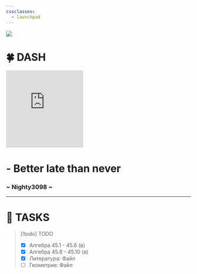 ```yaml
---
cssclasses:
  - launchpad
---
```



<img src="https://github.com/Nighty3098/MY_NOTES/blob/main/obsidian-banner-2.png?raw=true" class="header_image" />





<h1 class="main_header">🍀 DASH</h1>





<div class="clock_widget"><iframe  src="https://free.timeanddate.com/clock/i9my1d0d/n375/szw210/szh210/hocfff/hbw0/cf100/hgr0/fav0/fiv0/mqc000/mqs2/mql3/mqw4/mqd70/mhc000/mhs2/mhl3/mhw4/mhd70/mmv0/hhs3/hms3/hsc00f" frameborder="0" width="210" height="210"></iframe></div>





<div class="note_2">
	<h1 class="note"> - Better late than never</h1>
	<h3 class="author">~ Nighty3098 ~</h3>
</div>


---


<h1 class="main_header">🚀 TASKS</h1>




> [!todo] TODO
> 
> - [x] Алгебра 45.1 - 45.6 (в)
> - [x] Алгебра 45.8 - 45.10 (в)
> - [x] Литература: Файл
> - [ ] Геометрия: Файл


